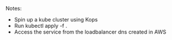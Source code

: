 Notes: 
- Spin up a kube cluster using Kops
- Run kubectl apply -f .
- Access the service from the loadbalancer dns created in AWS
